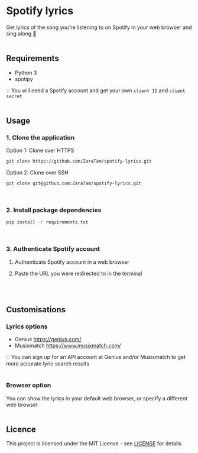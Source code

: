 # Spotify lyrics

Get lyrics of the song you're listening to on Spotify in your web browser and sing along 🎤
<br>
<br>

## Requirements

- Python 3
- spotipy

:bulb: You will need a Spotify account and get your own `client ID` and `client secret`
<br>
<br>

## Usage

### 1. Clone the application

Option 1: Clone over HTTPS
```sh
git clone https://github.com/ZaraTam/spotify-lyrics.git
```

Option 2: Clone over SSH
```sh
git clone git@github.com:ZaraTam/spotify-lyrics.git
```
<br>

### 2. Install package dependencies

```sh
pip install -r requirements.txt
```
<br>

### 3. Authenticate Spotify account

1. Authenticate Spotify account in a web browser

2. Paste the URL you were redirected to in the terminal
<br>
<br>

## Customisations

### Lyrics options

- Genius https://genius.com/
- Musixmatch https://www.musixmatch.com/

:bulb: You can sign up for an API account at Genius and/or Musixmatch to get more accurate lyric search results
<br>
<br>

### Browser option

You can show the lyrics in your default web browser, or specify a different web browser
<br>
<br>

## Licence

This project is licensed under the MIT License - see [LICENSE](https://github.com/ZaraTam/spotify-lyrics/blob/master/LICENSE) for details
